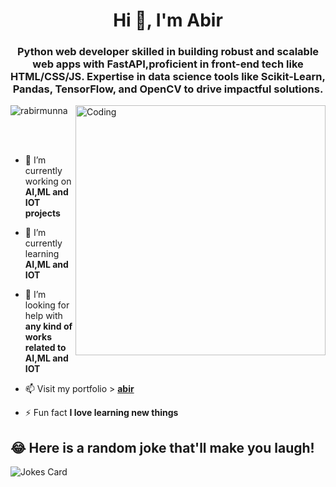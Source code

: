 

<h1 align="center">Hi 👋, I'm Abir</h1>
<h3 align="center">Python web developer skilled in building robust and scalable web apps with FastAPI,proficient in front-end tech like HTML/CSS/JS. Expertise in data science tools like Scikit-Learn, Pandas, TensorFlow, and OpenCV to drive impactful solutions.</h3>
<img align="right" alt="Coding" width="400" src="https://raw.githubusercontent.com/TheDudeThatCode/TheDudeThatCode/master/Assets/Developer.gif">

<p align="left"> <img src="https://komarev.com/ghpvc/?username=abirmunna&label=Profile%20views&color=0e75b6&style=flat" alt="rabirmunna" /> </p>
<br>
<br>

- 🔭 I’m currently working on **AI,ML and IOT projects**

- 🌱 I’m currently learning **AI,ML and IOT**

- 🤝 I’m looking for help with **any kind of works related to AI,ML and IOT**

- 📫 Visit my portfolio > **[abir](https://abirmunna.me)**

- ⚡ Fun fact **I love learning new things**






## 😂 Here is a random joke that'll make you laugh!
![Jokes Card](https://readme-jokes.vercel.app/api)



<!---
abirmunna/abirmunna is a ✨ special ✨ repository because its `README.md` (this file) appears on your GitHub profile.
You can click the Preview link to take a look at your changes.
--->
